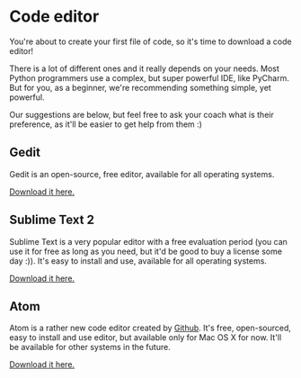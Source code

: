 # Code editor

You're about to create your first file of code, so it's time to download a code editor!

There is a lot of different ones and it really depends on your needs. Most Python programmers use a complex, but super powerful IDE, like PyCharm. But for you, as a beginner, we're recommending something simple, yet powerful.

Our suggestions are below, but feel free to ask your coach what is their preference, as it'll be easier to get help from them :)

## Gedit

Gedit is an open-source, free editor, available for all operating systems.

[Download it here.](https://wiki.gnome.org/Apps/Gedit#Download)

## Sublime Text 2

Sublime Text is a very popular editor with a free evaluation period (you can use it for free as long as you need, but it'd be good to buy a license some day :)). It's easy to install and use, available for all operating systems.

[Download it here.](http://www.sublimetext.com/2)

## Atom

Atom is a rather new code editor created by [Github](http://github.com/). It's free, open-sourced, easy to install and use editor, but available only for Mac OS X for now. It'll be available for other systems in the future.

[Download it here.](https://atom.io/)
